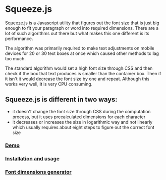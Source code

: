 # Squeeze.js

Squeeze.js is a Javascript utility that figures out the font size that is just big enough to fit your paragraph or word into required dimensions. There are a lot of such algorithms out there but what makes this one different is its performance.

The algorithm was primarily required to make text adjustments on mobile devices for 20 or 30 text boxes at once which caused other methods to lag too much.

The standard algorithm would set a high font size through CSS and then check if the box that text produces is smaller than the container box. Then if it isn't it would decrease the font size by one and repeat. Although this works very well, it is very CPU consuming.

## Squeeze.js is different in two ways:

 - it doesn't change the font size through CSS during the computation process, but it uses precalculated dimensions for each character
 - it decreases or increases the size in logarithmic way and not linearly which usually requires about eight steps to figure out the correct font size

### [Demo](http://squeeze.s-media.si/test_it_out.html)
### [Installation and usage](http://squeeze.s-media.si/how_to_use.html)
### [Font dimensions generator](http://squeeze.s-media.si/font_dimensions_generator.html)
